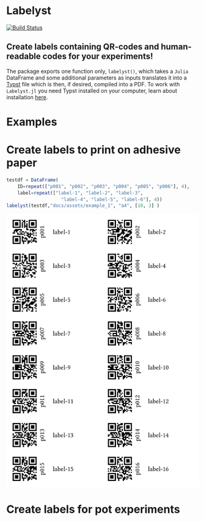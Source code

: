 # Labelyst

[![Build Status](https://github.com/emanuel-kopp/Labelyst.jl/actions/workflows/CI.yml/badge.svg?branch=main)](https://github.com/emanuel-kopp/Labelyst.jl/actions/workflows/CI.yml?query=branch%3Amain)

## Create labels containing QR-codes and human-readable codes for your experiments!

The package exports one function only, `labelyst()`, which takes a `Julia` DataFrame and some additional parameters as inputs translates it into a [Typst](https://typst.app/) file which is then, if desired, compiled into a PDF. To work with `Labelyst.jl` you need Typst installed on your computer, learn about installation [here](https://github.com/typst/typst).

# Examples
# Create labels to print on adhesive paper

```julia
testdf = DataFrame(
    ID=repeat(["p001", "p002", "p003", "p004", "p005", "p006"], 4),
    label=repeat(["label-1", "label-2", "label-3",
                    "label-4", "label-5", "label-6"], 4))
labelyst(testdf,"docs/assets/example_1", "a4", [10, 3] )
```
![photo](docs/assets/example_1.jpg)


# Create labels for pot experiments